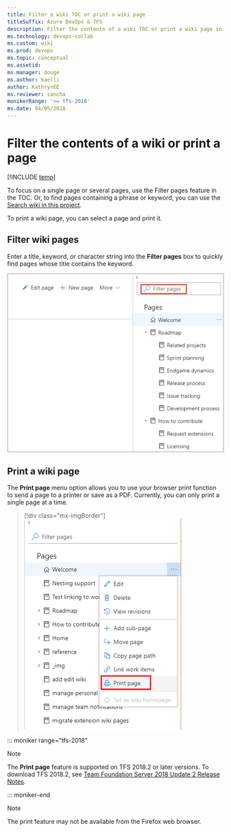 ```yaml
---
title: Filter a wiki TOC or print a wiki page
titleSuffix: Azure DevOps & TFS 
description: Filter the contents of a wiki TOC or print a wiki page in Azure DevOps Services & Team Foundation Server 
ms.technology: devops-collab
ms.custom: wiki
ms.prod: devops
ms.topic: conceptual
ms.assetid:
ms.manager: douge
ms.author: kaelli
author: KathrynEE
ms.reviewer: sancha
monikerRange: '>= tfs-2018'
ms.date: 04/05/2018  
---
```


# Filter the contents of a wiki or print a page 

[!INCLUDE [temp](../../_shared/version-vsts-tfs-2018.md)]

To focus on a single page or several pages, use the Filter pages feature in the TOC. Or, to find pages containing a phrase or keyword, you can use the [Search wiki in this project](search-wiki.md). 

To print a wiki page, you can select a page and print it.  

## Filter wiki pages

Enter a title, keyword, or character string into the **Filter pages** box to quickly find pages whose title contains the keyword.    
 
<img src="_img/wiki/filter-box.png" alt="Make a page the home page" style="border: 1px solid #C3C3C3;" />


<a id="print-page"></a>
## Print a wiki page

The **Print page** menu option allows you to use your browser print function to send a page to a printer or save as a PDF. Currently, you can only print a single page at a time. 

> [!div class="mx-imgBorder"]  
> ![Upload files to a folder option](_img/wiki/print-page.png)

::: moniker range="tfs-2018"
> [!NOTE]  
> The **Print page** feature is supported on TFS 2018.2 or later versions. To download TFS 2018.2, see [Team Foundation Server 2018 Update 2 Release Notes](/visualstudio/releasenotes/tfs2018-update2). 

::: moniker-end

> [!NOTE]  
> The print feature may not be available from the Firefox web browser.  